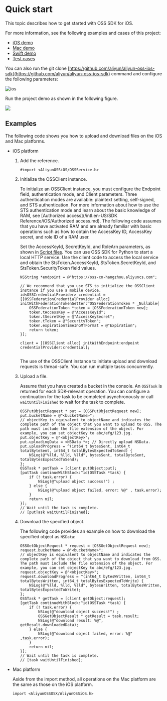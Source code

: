 # Quick start

This topic describes how to get started with OSS SDK for iOS.

For more information, see the following examples and cases of this project:

-   [iOS demo](https://github.com/aliyun/aliyun-oss-ios-sdk/tree/master/Example/AliyunOSSSDK-iOS-Example)
-   [Mac demo](https://github.com/aliyun/aliyun-oss-ios-sdk/tree/master/Example/AliyunOSSSDK-OSX-Example)
-   [Swift demo](https://github.com/aliyun/aliyun-oss-ios-sdk/tree/master/OSSSwiftDemo)
-   [Test cases](https://github.com/aliyun/AliyunOSSiOS/tree/master/AliyunOSSiOSTests)

You can also run the git clone [https://github.com/aliyun/aliyun-oss-ios-sdk](https://github.com/aliyun/aliyun-oss-ios-sdk) command and configure the following parameters:

![ios](https://static-aliyun-doc.oss-accelerate.aliyuncs.com/assets/img/en-US/3796498951/p88591.png)

Run the project demo as shown in the following figure.

![](https://static-aliyun-doc.oss-accelerate.aliyuncs.com/assets/img/en-US/4796498951/p13694.png)

## Examples

The following code shows you how to upload and download files on the iOS and Mac platforms.

-   iOS platform
    1.  Add the reference.

        ```
        #import <AliyunOSSiOS/OSSService.h>                           
        ```

    2.  Initialize the OSSClient instance.

        To initialize an OSSClient instance, you must configure the Endpoint field, authentication mode, and Client parameters. Three authentication modes are available: plaintext setting, self-signed, and STS authentication. For more information about how to use the STS authentication mode and learn about the basic knowledge of RAM, see [Authorized access](/intl.en-US/SDK Reference/iOS/Authorized access.md). The following code assumes that you have activated RAM and are already familiar with basic operations such as how to obtain the AccessKey ID, AccessKey secret, and role ID of a RAM user.

        Set the AccessKeyId, SecretKeyId, and RoleArn parameters, as shown in [Script files](https://github.com/aliyun/aliyun-oss-android-sdk/blob/master/app/sts_local_server/python/sts.py). You can use OSS SDK for Python to start a local HTTP service. Use the client code to access the local service and obtain the StsToken.AccessKeyId, StsToken.SecretKeyId, and StsToken.SecurityToken field values.

        ```
        NSString *endpoint = @"https://oss-cn-hangzhou.aliyuncs.com";
        
        // We recommend that you use STS to initialize the OSSClient instance if you use a mobile device.
        id<OSSCredentialProvider> credential = [[OSSFederationCredentialProvider alloc] initWithFederationTokenGetter:^OSSFederationToken * _Nullable{
            OSSFederationToken *token = [OSSFederationToken new];
            token.tAccessKey = @"AccessKeyId";
            token.tSecretKey = @"AccessKeySecret";
            token.tToken = @"SecurityToken";
            token.expirationTimeInGMTFormat = @"Expiration";
            return token;
        }];
        
        client = [[OSSClient alloc] initWithEndpoint:endpoint credentialProvider:credential];  
                                    
        ```

        The use of the OSSClient instance to initiate upload and download requests is thread-safe. You can run multiple tasks concurrently.

    3.  Upload a file.

        Assume that you have created a bucket in the console. An `OSSTask` is returned for each SDK-relevant operation. You can configure a continuation for the task to be completed asynchronously or call `waitUntilFinished` to wait for the task to complete.

        ```
        OSSPutObjectRequest * put = [OSSPutObjectRequest new];
        put.bucketName = @"<bucketName>";
        // objectKey is equivalent to objectName and indicates the complete path of the object that you want to upload to OSS. The path must include the file extension of the object. For example, you can set objectKey to abc/efg/123.jpg.
        put.objectKey = @"<objectKey>";
        put.uploadingData = <NSData *>; // Directly upload NSData.
        put.uploadProgress = ^(int64_t bytesSent, int64_t totalByteSent, int64_t totalBytesExpectedToSend) {
            NSLog(@"%lld, %lld, %lld", bytesSent, totalByteSent, totalBytesExpectedToSend);
        };
        OSSTask * putTask = [client putObject:put];
        [putTask continueWithBlock:^id(OSSTask *task) {
            if (! task.error) {
                NSLog(@"upload object success!") ;
            } else {
                NSLog(@"upload object failed, error: %@" , task.error);
            }
            return nil;
        }];
        // Wait until the task is complete.
        // [putTask waitUntilFinished];
        ```

    4.  Download the specified object.

        The following code provides an example on how to download the specified object as `NSData`:

        ```
        OSSGetObjectRequest * request = [OSSGetObjectRequest new];
        request.bucketName = @"<bucketName>";
        // objectKey is equivalent to objectName and indicates the complete path of the object that you want to download from OSS. The path must include the file extension of the object. For example, you can set objectKey to abc/efg/123.jpg.
        request.objectKey = @"<objectKey>";
        request.downloadProgress = ^(int64_t bytesWritten, int64_t totalBytesWritten, int64_t totalBytesExpectedToWrite) {
            NSLog(@"%lld, %lld, %lld", bytesWritten, totalBytesWritten, totalBytesExpectedToWrite);
        };
        OSSTask * getTask = [client getObject:request];
        [getTask continueWithBlock:^id(OSSTask *task) {
            if (! task.error) {
                NSLog(@"download object success!") ;
                OSSGetObjectResult * getResult = task.result;
                NSLog(@"download result: %@", getResult.downloadedData);
            } else {
                NSLog(@"download object failed, error: %@" ,task.error);
            }
            return nil;
        }];
        // Wait until the task is complete.
        // [task waitUntilFinished];
        ```

-   Mac platform

    Aside from the import method, all operations on the Mac platform are the same as those on the iOS platform.

    ```
    import <AliyunOSSOSX/AliyunOSSiOS.h>                    
    ```


